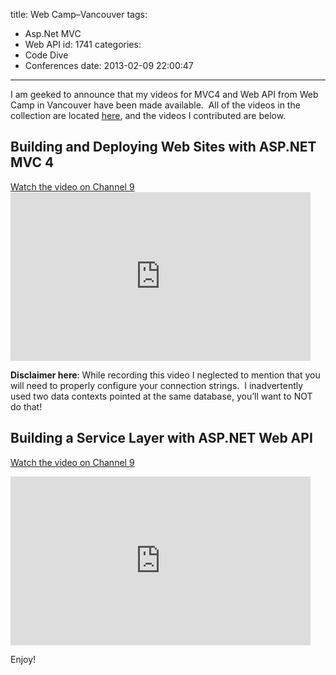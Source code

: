 title: Web Camp–Vancouver
tags:
  - Asp.Net MVC
  - Web API
id: 1741
categories:
  - Code Dive
  - Conferences
date: 2013-02-09 22:00:47
---

I am geeked to announce that my videos for MVC4 and Web API from Web Camp in Vancouver have been made available.&nbsp; All of the videos in the collection are located [here](http://channel9.msdn.com/Events/Web-Camps/Vancouver/), and the videos I contributed are below.

## Building and Deploying Web Sites with ASP.NET MVC 4
[Watch the video on Channel 9](http://channel9.msdn.com/Events/Web-Camps/Vancouver/VWC2) <iframe style="height: 270px; width: 480px" src="http://channel9.msdn.com/Events/Web-Camps/Vancouver/VWC2/player?w=480&amp;h=270" frameborder="0" scrolling="no"></iframe> 

**Disclaimer here**: While recording this video I neglected to mention that you will need to properly configure your connection strings.&nbsp; I inadvertently used two data contexts pointed at the same database, you’ll want to NOT do that!

## Building a Service Layer with ASP.NET Web API

[Watch the video on Channel 9](http://channel9.msdn.com/Events/Web-Camps/Vancouver/VWC4)
<iframe style="height: 270px; width: 480px" src="http://channel9.msdn.com/Events/Web-Camps/Vancouver/VWC4/player?w=480&amp;h=270" frameborder="0" scrolling="no"></iframe> 

Enjoy!